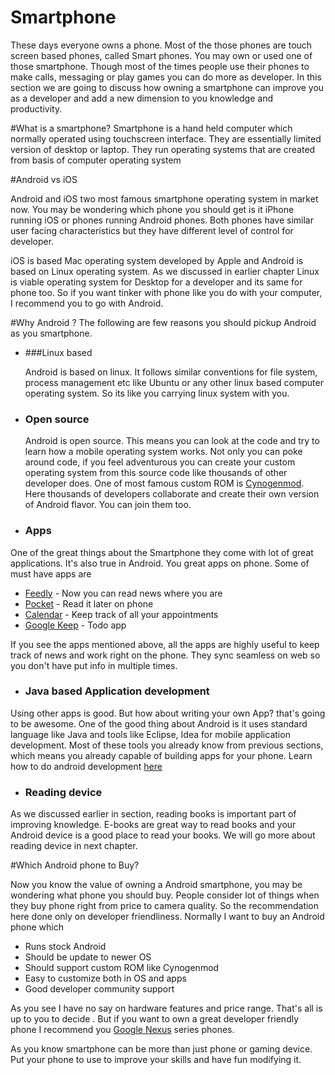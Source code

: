 # Smartphone
These days everyone owns a phone. Most of the those phones are touch screen based phones, called Smart phones. You may own or used one of those smartphone. Though most of the times people use their phones to make calls, messaging or play games you can do more as developer. In this section we are going to discuss how owning a smartphone can improve you as a developer and add a new dimension to you knowledge and productivity.


#What is a smartphone?
Smartphone is a hand held computer which normally operated using touchscreen interface. They are essentially limited version of desktop or laptop. They run operating systems that are created from basis of computer operating system

#Android vs iOS

Android and iOS two most famous smartphone operating system in market now. You may be wondering which phone you should get is it iPhone running iOS or phones running Android phones. Both phones have similar user facing characteristics but they have different level of control for developer.

iOS is based Mac operating system developed by Apple and Android is based on Linux operating system. As we discussed in earlier chapter Linux is viable operating system for Desktop for a developer and its same for phone too. So if you want tinker with phone like you do with your computer, I recommend you to go with Android.

#Why Android ?
The following are few reasons you should pickup Android as you smartphone.

* ###Linux based

    Android is based on linux. It follows similar conventions for file system, process management etc like Ubuntu or any other linux based computer operating system. So its like you carrying linux system with you.

* ### Open source

  Android is open source. This means you can look at the code and try to learn how a mobile operating system works. Not only you can poke around code, if you feel adventurous you can create your custom operating system from this source code like thousands of other developer does. One of most famous custom ROM is [Cynogenmod](http://www.cyanogenmod.org/). Here thousands of developers collaborate and create their own version of Android flavor. You can join them too.

* ### Apps

One of the great things about the Smartphone they come with lot of great applications. It's also true in Android. You great apps on phone. Some of must have apps are

* [Feedly](https://play.google.com/store/apps/details?id=com.devhd.feedly) - Now you can read news where you are
* [Pocket](https://play.google.com/store/apps/details?id=com.ideashower.readitlater.pro) - Read it later on phone
* [Calendar](https://play.google.com/store/apps/details?id=com.google.android.calendar) - Keep track of all your appointments
* [Google Keep](https://play.google.com/store/apps/details?id=com.google.android.keep) - Todo app


If you see the apps mentioned above, all the apps are highly useful to keep track of news and work right on the phone. They sync seamless on web so you don't have put info in multiple times.

* ### Java based Application development

Using other apps is good. But how about writing your own App? that's going to be awesome. One of the good thing about Android is it uses standard language like Java and tools like Eclipse, Idea for mobile application development. Most of these tools you already know from previous sections, which means you already capable of building apps for your phone. Learn how to do android development [here](http://developer.android.com/)

* ### Reading device

As we discussed earlier in section, reading books is important part of improving knowledge. E-books are great way to read books and your Android device is a good place to read your books. We will go more about reading device in next chapter.

#Which Android phone to Buy?

Now you know the value of owning a Android smartphone, you may be wondering what phone you should buy. People consider lot of things when they buy phone right from price to camera quality. So the recommendation here done only on developer friendliness. Normally I want to buy an Android phone which

* Runs stock Android
* Should be update to newer OS
* Should support custom ROM like Cynogenmod
* Easy to customize both in OS and apps
* Good developer community support

As you see I have no say on hardware features and price range. That's all is up to you to decide . But if you want to own a great developer friendly phone I recommend you [Google Nexus](http://www.google.com/nexus/) series phones.


As you know smartphone can be more than just phone or gaming device. Put your phone to use to improve your skills and have fun modifying it.








